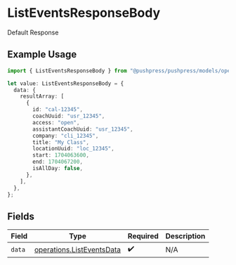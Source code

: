 # ListEventsResponseBody

Default Response

## Example Usage

```typescript
import { ListEventsResponseBody } from "@pushpress/pushpress/models/operations";

let value: ListEventsResponseBody = {
  data: {
    resultArray: [
      {
        id: "cal-12345",
        coachUuid: "usr_12345",
        access: "open",
        assistantCoachUuid: "usr_12345",
        company: "cli_12345",
        title: "My Class",
        locationUuid: "loc_12345",
        start: 1704063600,
        end: 1704067200,
        isAllDay: false,
      },
    ],
  },
};
```

## Fields

| Field                                                                  | Type                                                                   | Required                                                               | Description                                                            |
| ---------------------------------------------------------------------- | ---------------------------------------------------------------------- | ---------------------------------------------------------------------- | ---------------------------------------------------------------------- |
| `data`                                                                 | [operations.ListEventsData](../../models/operations/listeventsdata.md) | :heavy_check_mark:                                                     | N/A                                                                    |